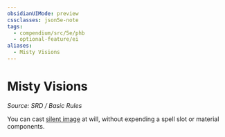 ```yaml
---
obsidianUIMode: preview
cssclasses: json5e-note
tags:
  - compendium/src/5e/phb
  - optional-feature/ei
aliases:
  - Misty Visions
---
```

# Misty Visions
*Source: SRD / Basic Rules* 

You can cast [silent image](compendium/spells/silent-image.md) at will, without expending a spell slot or material components.